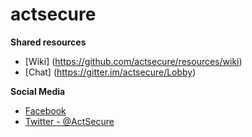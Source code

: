 # actsecure

**Shared resources**
* [Wiki] (https://github.com/actsecure/resources/wiki)
* [Chat] (https://gitter.im/actsecure/Lobby)

**Social Media**
* [Facebook](https://facebook.com/actsecure)
* [Twitter - @ActSecure](https://twitter.com/actsecure)
